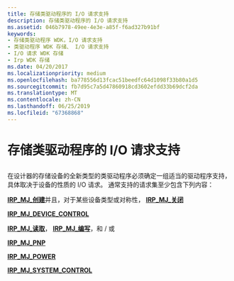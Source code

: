 ```yaml
---
title: 存储类驱动程序的 I/O 请求支持
description: 存储类驱动程序的 I/O 请求支持
ms.assetid: 046b7978-49ee-4e3e-a85f-f6ad327b91bf
keywords:
- 存储类驱动程序 WDK，I/O 请求支持
- 类驱动程序 WDK 存储、 I/O 请求支持
- I/O 请求 WDK 存储
- Irp WDK 存储
ms.date: 04/20/2017
ms.localizationpriority: medium
ms.openlocfilehash: ba778556d13fcac51beedfc64d1098f33b80a1d5
ms.sourcegitcommit: fb7d95c7a5d47860918cd3602efdd33b69dcf2da
ms.translationtype: MT
ms.contentlocale: zh-CN
ms.lasthandoff: 06/25/2019
ms.locfileid: "67368868"
---
```

# <a name="storage-class-drivers-support-of-io-requests"></a>存储类驱动程序的 I/O 请求支持


## <span id="ddk_storage_class_drivers_support_of_i_o_requests_kg"></span><span id="DDK_STORAGE_CLASS_DRIVERS_SUPPORT_OF_I_O_REQUESTS_KG"></span>


在设计器的存储设备的全新类型的类驱动程序必须确定一组适当的驱动程序支持，具体取决于设备的性质的 I/O 请求。 通常支持的请求集至少包含下列内容：

[**IRP\_MJ\_创建**](https://docs.microsoft.com/windows-hardware/drivers/kernel/irp-mj-create)并且，对于某些设备类型或对称性， [ **IRP\_MJ\_关闭**](https://docs.microsoft.com/windows-hardware/drivers/kernel/irp-mj-close)

[**IRP\_MJ\_DEVICE\_CONTROL**](https://docs.microsoft.com/windows-hardware/drivers/kernel/irp-mj-device-control)

[**IRP\_MJ\_读取**](https://docs.microsoft.com/windows-hardware/drivers/kernel/irp-mj-read)， [ **IRP\_MJ\_编写**](https://docs.microsoft.com/windows-hardware/drivers/kernel/irp-mj-write)，和 / 或

[**IRP\_MJ\_PNP**](https://docs.microsoft.com/windows-hardware/drivers/kernel/irp-mj-pnp)

[**IRP\_MJ\_POWER**](https://docs.microsoft.com/windows-hardware/drivers/kernel/irp-mj-power)

[**IRP\_MJ\_SYSTEM\_CONTROL**](https://docs.microsoft.com/windows-hardware/drivers/kernel/irp-mj-system-control)

 

 




